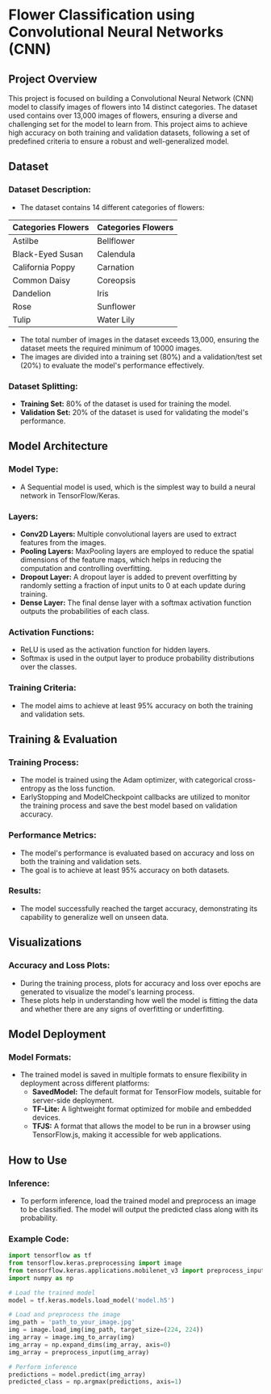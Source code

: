 # Flower Classification using Convolutional Neural Networks (CNN)

## Project Overview

This project is focused on building a Convolutional Neural Network (CNN) model to classify images of flowers into 14 distinct categories. The dataset used contains over 13,000 images of flowers, ensuring a diverse and challenging set for the model to learn from. This project aims to achieve high accuracy on both training and validation datasets, following a set of predefined criteria to ensure a robust and well-generalized model.

## Dataset

### Dataset Description:

- The dataset contains 14 different categories of flowers:

| Categories Flowers     | Categories Flowers     |
|------------------------|------------------------|
| Astilbe                | Bellflower             |
| Black-Eyed Susan       | Calendula              |
| California Poppy       | Carnation              |
| Common Daisy           | Coreopsis              |
| Dandelion              | Iris                   |
| Rose                   | Sunflower              |
| Tulip                  | Water Lily             |

- The total number of images in the dataset exceeds 13,000, ensuring the dataset meets the required minimum of 10000 images.
- The images are divided into a training set (80%) and a validation/test set (20%) to evaluate the model's performance effectively.

### Dataset Splitting:

- **Training Set:** 80% of the dataset is used for training the model.
- **Validation Set:** 20% of the dataset is used for validating the model's performance.

## Model Architecture

### Model Type:

- A Sequential model is used, which is the simplest way to build a neural network in TensorFlow/Keras.

### Layers:

- **Conv2D Layers:** Multiple convolutional layers are used to extract features from the images.
- **Pooling Layers:** MaxPooling layers are employed to reduce the spatial dimensions of the feature maps, which helps in reducing the computation and controlling overfitting.
- **Dropout Layer:** A dropout layer is added to prevent overfitting by randomly setting a fraction of input units to 0 at each update during training.
- **Dense Layer:** The final dense layer with a softmax activation function outputs the probabilities of each class.

### Activation Functions:

- ReLU is used as the activation function for hidden layers.
- Softmax is used in the output layer to produce probability distributions over the classes.

### Training Criteria:

- The model aims to achieve at least 95% accuracy on both the training and validation sets.

## Training & Evaluation

### Training Process:

- The model is trained using the Adam optimizer, with categorical cross-entropy as the loss function.
- EarlyStopping and ModelCheckpoint callbacks are utilized to monitor the training process and save the best model based on validation accuracy.

### Performance Metrics:

- The model's performance is evaluated based on accuracy and loss on both the training and validation sets.
- The goal is to achieve at least 95% accuracy on both datasets.

### Results:

- The model successfully reached the target accuracy, demonstrating its capability to generalize well on unseen data.

## Visualizations

### Accuracy and Loss Plots:

- During the training process, plots for accuracy and loss over epochs are generated to visualize the model's learning process.
- These plots help in understanding how well the model is fitting the data and whether there are any signs of overfitting or underfitting.

## Model Deployment

### Model Formats:

- The trained model is saved in multiple formats to ensure flexibility in deployment across different platforms:
  - **SavedModel:** The default format for TensorFlow models, suitable for server-side deployment.
  - **TF-Lite:** A lightweight format optimized for mobile and embedded devices.
  - **TFJS:** A format that allows the model to be run in a browser using TensorFlow.js, making it accessible for web applications.

## How to Use

### Inference:

- To perform inference, load the trained model and preprocess an image to be classified. The model will output the predicted class along with its probability.

### Example Code:

```python
import tensorflow as tf
from tensorflow.keras.preprocessing import image
from tensorflow.keras.applications.mobilenet_v3 import preprocess_input
import numpy as np

# Load the trained model
model = tf.keras.models.load_model('model.h5')

# Load and preprocess the image
img_path = 'path_to_your_image.jpg'
img = image.load_img(img_path, target_size=(224, 224))
img_array = image.img_to_array(img)
img_array = np.expand_dims(img_array, axis=0)
img_array = preprocess_input(img_array)

# Perform inference
predictions = model.predict(img_array)
predicted_class = np.argmax(predictions, axis=1)
```
